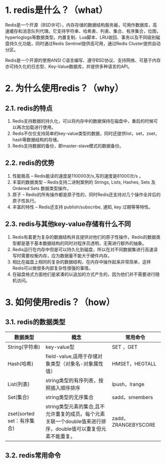 # 1. redis是什么？（what）

Redis是一个开源（BSD许可），内存存储的数据结构服务器，可用作数据库，高速缓存和消息队列代理。它支持字符串、哈希表、列表、集合、有序集合，位图，hyperloglogs等数据类型。内置复制、Lua脚本、LRU收回、事务以及不同级别磁盘持久化功能，同时通过Redis Sentinel提供高可用，通过Redis Cluster提供自动分区。

Redis是一个开源的使用ANSI C语言编写、遵守BSD协议、支持网络、可基于内存亦可持久化的日志型、Key-Value数据库，并提供多种语言的API。

# 2. 为什么使用redis？（why）

## 2.1. redis的特点

1. Redis支持数据的持久化，可以将内存中的数据保持在磁盘中，重启的时候可以再次加载进行使用。
2. Redis不仅仅支持简单的key-value类型的数据，同时还提供list，set，zset，hash等数据结构的存储。
3. Redis支持数据的备份，即master-slave模式的数据备份。

## 2.2. redis的优势

1. 性能极高 – Redis能读的速度是110000次/s,写的速度是81000次/s 。
2. 丰富的数据类型 – Redis支持二进制案例的 Strings, Lists, Hashes, Sets 及 Ordered Sets 数据类型操作。
3. 原子 – Redis的所有操作都是原子性的，同时Redis还支持对几个操作全并后的原子性执行。
4. 丰富的特性 – Redis还支持 publish/subscribe, 通知, key 过期等等特性。

## 2.3. redis与其他key-value存储有什么不同

1. Redis有着更为复杂的数据结构并且提供对他们的原子性操作，Redis的数据类型都是基于基本数据结构的同时对程序员透明，无需进行额外的抽象。
2. Redis运行在内存中但是可以持久化到磁盘，所以在对不同数据集进行高速读写时需要权衡内存，应为数据量不能大于硬件内存。
3. 相比在磁盘上相同的复杂的数据结构，在内存中操作起来非常简单，这样Redis可以做很多内部复杂性很强的事情。
4. 在磁盘格式方面他们是紧凑的以追加的方式产生的，因为他们并不需要进行随机访问。

# 3. 如何使用redis？（how）

## 3.1. redis的数据类型

| 数据类型                  | 概念                                       | 常用命令               |
| --------------------- | ---------------------------------------- | ------------------ |
| String(字符串)           | key-value型                               | SET ，GET           |
| Hash(哈希)              | field-value,适用于存储对象类型（对象名-对象属性值）         | HMSET，HEGTALL      |
| List(列表)              | string类型的有序列表，按照插入顺序排序                   | lpush，lrange       |
| Set(集合)               | string类型的无序集合                            | sadd，smembers      |
| zset(sorted set：有序集合) | string类型元素的集合,且不允许重复的成员。每个元素关联一个double值来进行排序，double值可以重复但元素不能重复。 | zadd，ZRANGEBYSCORE |

## 3.2. redis常用命令
